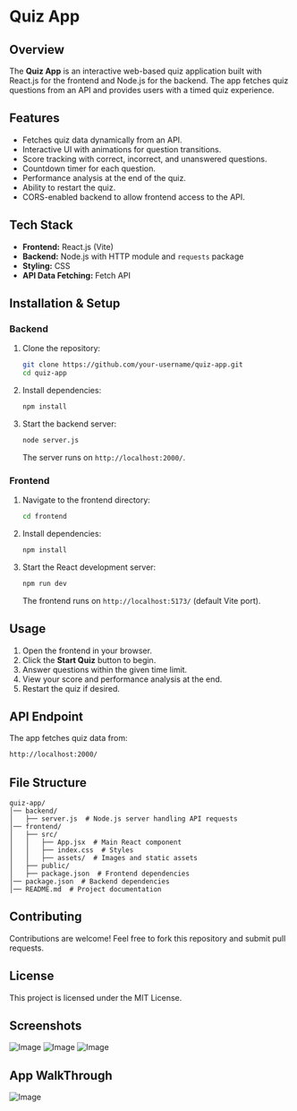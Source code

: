 # Quiz App

## Overview
The **Quiz App** is an interactive web-based quiz application built with React.js for the frontend and Node.js for the backend. The app fetches quiz questions from an API and provides users with a timed quiz experience.

## Features
- Fetches quiz data dynamically from an API.
- Interactive UI with animations for question transitions.
- Score tracking with correct, incorrect, and unanswered questions.
- Countdown timer for each question.
- Performance analysis at the end of the quiz.
- Ability to restart the quiz.
- CORS-enabled backend to allow frontend access to the API.

## Tech Stack
- **Frontend:** React.js (Vite)
- **Backend:** Node.js with HTTP module and `requests` package
- **Styling:** CSS
- **API Data Fetching:** Fetch API

## Installation & Setup
### Backend
1. Clone the repository:
   ```sh
   git clone https://github.com/your-username/quiz-app.git
   cd quiz-app
   ```
2. Install dependencies:
   ```sh
   npm install
   ```
3. Start the backend server:
   ```sh
   node server.js
   ```
   The server runs on `http://localhost:2000/`.

### Frontend
1. Navigate to the frontend directory:
   ```sh
   cd frontend
   ```
2. Install dependencies:
   ```sh
   npm install
   ```
3. Start the React development server:
   ```sh
   npm run dev
   ```
   The frontend runs on `http://localhost:5173/` (default Vite port).

## Usage
1. Open the frontend in your browser.
2. Click the **Start Quiz** button to begin.
3. Answer questions within the given time limit.
4. View your score and performance analysis at the end.
5. Restart the quiz if desired.

## API Endpoint
The app fetches quiz data from:
```sh
http://localhost:2000/
```

## File Structure
```
quiz-app/
│── backend/
│   ├── server.js  # Node.js server handling API requests
│── frontend/
│   ├── src/
│   │   ├── App.jsx  # Main React component
│   │   ├── index.css  # Styles
│   │   ├── assets/  # Images and static assets
│   ├── public/
│   ├── package.json  # Frontend dependencies
│── package.json  # Backend dependencies
│── README.md  # Project documentation
```

## Contributing
Contributions are welcome! Feel free to fork this repository and submit pull requests.

## License
This project is licensed under the MIT License.
## Screenshots
![Image](https://github.com/user-attachments/assets/d9a662b4-87a6-4314-87d9-0becd16cf564)
![Image](https://github.com/user-attachments/assets/4612df57-9802-40bf-9295-3701dd633a0e)
![Image](https://github.com/user-attachments/assets/4448cd6e-9ac1-4148-aad4-39a00ebb7c25)
 
## App WalkThrough
![Image](https://github.com/user-attachments/assets/031a3528-7e35-4750-b7a9-1d9cdac36e90)










